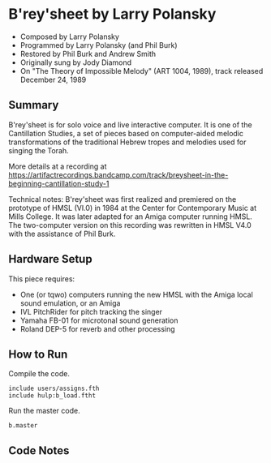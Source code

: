 # B'rey'sheet by Larry Polansky

* Composed by Larry Polansky
* Programmed by Larry Polansky (and Phil Burk)
* Restored by Phil Burk and Andrew Smith
* Originally sung by Jody Diamond
* On "The Theory of Impossible Melody" (ART 1004, 1989), track released December 24, 1989
  
## Summary

B'rey'sheet is for solo voice and live interactive computer. It is one of the Cantillation Studies,
a set of pieces based on computer-aided melodic transformations of the traditional Hebrew
tropes and melodies used for singing the Torah.

More details at a recording at https://artifactrecordings.bandcamp.com/track/breysheet-in-the-beginning-cantillation-study-1

Technical notes: B'rey'sheet was first realized and premiered on the prototype of HMSL (VI.0)
in 1984 at the Center for Contemporary Music at Mills College.
It was later adapted for an Amiga computer running HMSL.
The two-computer version on this recording was rewritten in HMSL V4.0 with the assistance of Phil Burk. 

## Hardware Setup

This piece requires:

* One (or tqwo) computers running the new HMSL with the Amiga local sound emulation, or an Amiga
* IVL PitchRider for pitch tracking the singer
* Yamaha FB-01 for microtonal sound generation
* Roland DEP-5 for reverb and other processing

## How to Run

Compile the code.

    include users/assigns.fth
    include hulp:b_load.ftht

Run the master code.

    b.master
    
## Code Notes
